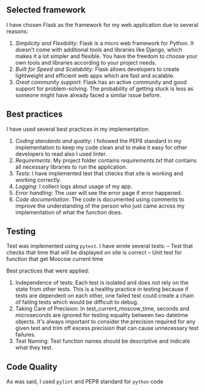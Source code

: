 ## Selected framework 
I have chosen Flask as the framework for my web application due to several reasons:

1. *Simplicity and Flexibility*: Flask is a micro web framework for Python. It doesn't come with additional tools and libraries like Django, which makes it a lot simpler and flexible. You have the freedom to choose your own tools and libraries according to your project needs.
2. *Built for Speed and Scalability*: Flask allows developers to create lightweight and efficient web apps which are fast and scalable.
3. *Great community support*: Flask has an active community and good support for problem-solving. The probability of getting stuck is less as someone might have already faced a similar issue before.

## Best practices 
I have used several best practices in my implementation:

1. *Coding standards and quality*: I followed the PEP8 standard in my implementation to keep my code clean and to make it easy for other developers to read also I used linter.
2. *Requirements*: My project folder contains *requirements.txt* that contains all necessary libraries to run the application.
3. *Tests*: I have implemented test that checks that site is working and working correctly.
4. *Logging*: I collect logs about usage of my app.
5. *Error handling*: The user will see the error page if error happened. 
6. *Code documentation*: The code is documented using comments to improve the understanding of the person who just came across my implementation of what the function does.

## Testing
Test was implemented using `pytest`. I have wrote several tests:
– Test that checks that time that will be displayed on site is correct
– Unit test for function that get Moscow current time

Best practices that were applied:
1. Independence of tests: Each test is isolated and does not rely on the state from other tests. This is a healthy practice in testing because if tests are dependent on each other, one failed test could create a chain of failing tests which would be difficult to debug.
2. Taking Care of Precision: In test_current_moscow_time, seconds and microseconds are ignored for testing equality between two datetime objects. It's always important to consider the precision required for any given test and trim off excess precision that can cause unnecessary test failures.
3. Test Naming: Test function names should be descriptive and indicate what they test. 

## Code Quality
As was said, I used `pylint` and PEP8 standard for `python` code